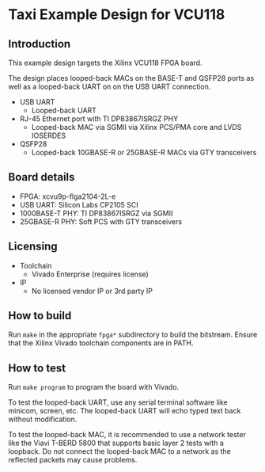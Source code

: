 # Taxi Example Design for VCU118

## Introduction

This example design targets the Xilinx VCU118 FPGA board.

The design places looped-back MACs on the BASE-T and QSFP28 ports as well as a looped-back UART on on the USB UART connection.

*  USB UART
    *  Looped-back UART
*  RJ-45 Ethernet port with TI DP83867ISRGZ PHY
    *  Looped-back MAC via SGMII via Xilinx PCS/PMA core and LVDS IOSERDES
*  QSFP28
    *  Looped-back 10GBASE-R or 25GBASE-R MACs via GTY transceivers

## Board details

*  FPGA: xcvu9p-flga2104-2L-e
*  USB UART: Silicon Labs CP2105 SCI
*  1000BASE-T PHY: TI DP83867ISRGZ via SGMII
*  25GBASE-R PHY: Soft PCS with GTY transceivers

## Licensing

*  Toolchain
    *  Vivado Enterprise (requires license)
*  IP
    *  No licensed vendor IP or 3rd party IP

## How to build

Run `make` in the appropriate `fpga*` subdirectory to build the bitstream.  Ensure that the Xilinx Vivado toolchain components are in PATH.

## How to test

Run `make program` to program the board with Vivado.

To test the looped-back UART, use any serial terminal software like minicom, screen, etc.  The looped-back UART will echo typed text back without modification.

To test the looped-back MAC, it is recommended to use a network tester like the Viavi T-BERD 5800 that supports basic layer 2 tests with a loopback.  Do not connect the looped-back MAC to a network as the reflected packets may cause problems.
